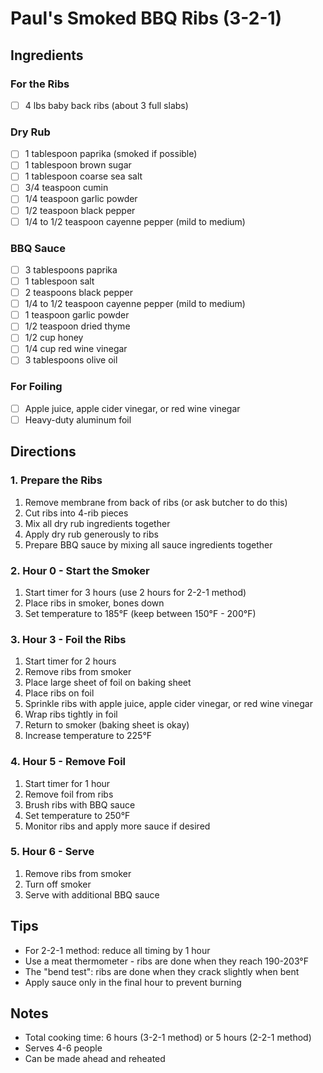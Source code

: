 # Paul's Smoked BBQ Ribs (3-2-1)

## Ingredients

### For the Ribs
- [ ] 4 lbs baby back ribs (about 3 full slabs)

### Dry Rub
- [ ] 1 tablespoon paprika (smoked if possible)
- [ ] 1 tablespoon brown sugar
- [ ] 1 tablespoon coarse sea salt
- [ ] 3/4 teaspoon cumin
- [ ] 1/4 teaspoon garlic powder
- [ ] 1/2 teaspoon black pepper
- [ ] 1/4 to 1/2 teaspoon cayenne pepper (mild to medium)

### BBQ Sauce
- [ ] 3 tablespoons paprika
- [ ] 1 tablespoon salt
- [ ] 2 teaspoons black pepper
- [ ] 1/4 to 1/2 teaspoon cayenne pepper (mild to medium)
- [ ] 1 teaspoon garlic powder
- [ ] 1/2 teaspoon dried thyme
- [ ] 1/2 cup honey
- [ ] 1/4 cup red wine vinegar
- [ ] 3 tablespoons olive oil

### For Foiling
- [ ] Apple juice, apple cider vinegar, or red wine vinegar
- [ ] Heavy-duty aluminum foil

## Directions

### 1. Prepare the Ribs
1. Remove membrane from back of ribs (or ask butcher to do this)
2. Cut ribs into 4-rib pieces
3. Mix all dry rub ingredients together
4. Apply dry rub generously to ribs
5. Prepare BBQ sauce by mixing all sauce ingredients together

### 2. Hour 0 - Start the Smoker
1. Start timer for 3 hours (use 2 hours for 2-2-1 method)
2. Place ribs in smoker, bones down
3. Set temperature to 185°F (keep between 150°F - 200°F)

### 3. Hour 3 - Foil the Ribs
1. Start timer for 2 hours
2. Remove ribs from smoker
3. Place large sheet of foil on baking sheet
4. Place ribs on foil
5. Sprinkle ribs with apple juice, apple cider vinegar, or red wine vinegar
6. Wrap ribs tightly in foil
7. Return to smoker (baking sheet is okay)
8. Increase temperature to 225°F

### 4. Hour 5 - Remove Foil
1. Start timer for 1 hour
2. Remove foil from ribs
3. Brush ribs with BBQ sauce
4. Set temperature to 250°F
5. Monitor ribs and apply more sauce if desired

### 5. Hour 6 - Serve
1. Remove ribs from smoker
2. Turn off smoker
3. Serve with additional BBQ sauce

## Tips
- For 2-2-1 method: reduce all timing by 1 hour
- Use a meat thermometer - ribs are done when they reach 190-203°F
- The "bend test": ribs are done when they crack slightly when bent
- Apply sauce only in the final hour to prevent burning

## Notes
- Total cooking time: 6 hours (3-2-1 method) or 5 hours (2-2-1 method)
- Serves 4-6 people
- Can be made ahead and reheated